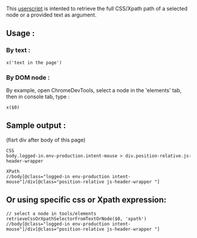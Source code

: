 This [userscript](https://www.tampermonkey.net/) is intented to retrieve the full CSS/Xpath path of a selected node or a provided text as argument.

## Usage : 
### By text :

    x('text in the page')

### By DOM node :
By example, open ChromeDevTools, select a node in the 'elements' tab, then in console tab, type :

    x($0)

## Sample output :
(fisrt div after body of this page)

    CSS
    body.logged-in.env-production.intent-mouse > div.position-relative.js-header-wrapper 

    XPath
    //body[@class="logged-in env-production intent-mouse"]/div[@class="position-relative js-header-wrapper "]
    
## Or using specific css or Xpath expression:

    // select a node in tools/elements
    retrieveCssOrXpathSelectorFromTextOrNode($0, 'xpath')
    //body[@class="logged-in env-production intent-mouse"]/div[@class="position-relative js-header-wrapper "]
